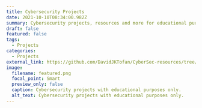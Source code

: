 ```yaml
---
title: Cybersecurity Projects
date: 2021-10-10T08:34:00.982Z
summary: Cybersecurity projects, resources and more for educational purposes.
draft: false
featured: false
tags:
  - Projects
categories:
  - Projects
external_link: https://github.com/DavidJKTofan/CyberSec-resources/tree/master/Projects
image:
  filename: featured.png
  focal_point: Smart
  preview_only: false
  caption: Cybersecurity projects with educational purposes only.
  alt_text: Cybersecurity projects with educational purposes only.
---
```

